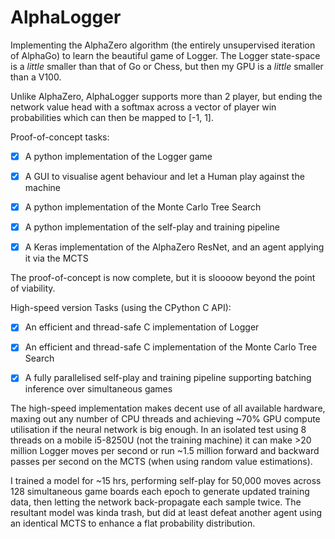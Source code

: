 # AlphaLogger

Implementing the AlphaZero algorithm (the entirely unsupervised iteration of AlphaGo) to learn the beautiful game of Logger. The Logger state-space is a *little* smaller than that of Go or Chess, but then my GPU is a *little* smaller than a V100.

Unlike AlphaZero, AlphaLogger supports more than 2 player, but ending the network value head with a softmax across a vector of player win probabilities which can then be mapped to [-1, 1].



Proof-of-concept tasks:

- [x] A python implementation of the Logger game
- [x] A GUI to visualise agent behaviour and let a Human play against the machine
- [x] A python implementation of the Monte Carlo Tree Search
- [x] A python implementation of the self-play and training pipeline

- [x] A Keras implementation of the AlphaZero ResNet, and an agent applying it via the MCTS

The proof-of-concept is now complete, but it is sloooow beyond the point of viability.

High-speed version Tasks (using the CPython C API):

- [x] An efficient and thread-safe C implementation of Logger 
- [x] An efficient and thread-safe C implementation of the Monte Carlo Tree Search
- [x] A fully parallelised self-play and training pipeline supporting batching inference over simultaneous games



The high-speed implementation makes decent use of all available hardware, maxing out any number of CPU threads and achieving ~70% GPU compute utilisation if the neural network is big enough. In an isolated test using 8 threads on a mobile i5-8250U (not the training machine) it can make >20 million Logger moves per second or  run ~1.5 million forward and backward passes per second on the MCTS (when using random value estimations).

I trained a model for ~15 hrs, performing self-play for 50,000 moves across 128 simultaneous game boards each epoch to generate updated training data, then letting the network back-propagate each sample twice. The resultant model was kinda trash, but did at least defeat another agent using an identical MCTS to enhance a flat probability distribution.